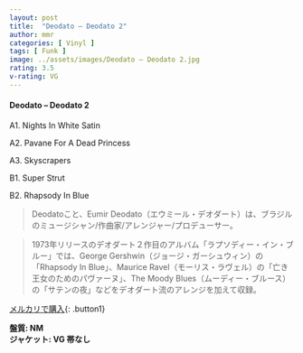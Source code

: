 ```yaml
---
layout: post
title:  "Deodato – Deodato 2"
author: mmr
categories: [ Vinyl ]
tags: [ Funk ]
image: ../assets/images/Deodato – Deodato 2.jpg
rating: 3.5
v-rating: VG
---
```


#### Deodato – Deodato 2

A1. Nights In White Satin

A2. Pavane For A Dead Princess

A3. Skyscrapers

B1. Super Strut

B2. Rhapsody In Blue

> Deodatoこと、Eumir Deodato（エウミール・デオダート）は、ブラジルのミュージシャン/作曲家/アレンジャー/プロデューサー。

> 1973年リリースのデオダート２作目のアルバム「ラプソディー・イン・ブルー」では、George Gershwin（ジョージ・ガーシュウィン）の「Rhapsody In Blue」、Maurice Ravel（モーリス・ラヴェル）の「亡き王女のためのパヴァーヌ」、The Moody Blues（ムーディー・ブルース）の「サテンの夜」などをデオダート流のアレンジを加えて収録。

[メルカリで購入](https://jp.mercari.com/item/m92189547389){: .button1}

<div class="mt-4 mb-4 d-flex align-items-center">
<strong class="mr-1">盤質: NM</strong>
</div>
<div class="mt-4 mb-4 d-flex align-items-center">
<strong class="mr-1">ジャケット: VG 帯なし</strong>
</div>
